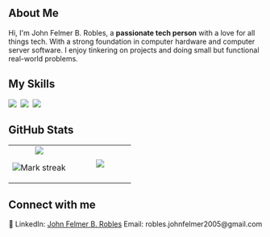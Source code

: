## About Me

Hi, I'm John Felmer B. Robles, a **passionate tech person** with a love for all things tech. With a strong foundation in computer hardware and computer server software. I enjoy tinkering on projects and doing small but functional real-world problems.

## My Skills

<img src="https://img.shields.io/badge/C++-%2300599C.svg?logo=c%2B%2B&logoColor=white"> 
<img src="https://img.shields.io/badge/Java-%23ED8B00.svg?logo=openjdk&logoColor=white"> 
<img src="https://img.shields.io/badge/Python-3776AB?logo=python&logoColor=fff"> 

## GitHub Stats

<table><tbody><tr border="none"><td width="50%" align="center">
<img align="center" src="https://readme-stats-fork-mauve.vercel.app/api/?username=John-Felmer-Robles&theme=dark&show_icons=true&count_private=true">

<img alt="Mark streak" src="https://github-readme-streak-stats-five-roan.vercel.app?user=John-Felmer-Robles&theme=dark"></td><td width="50%" align="center">
<img align="center" src="https://readme-stats-fork-mauve.vercel.app/api/top-langs/?username=John-Felmer-Robles&theme=dark&hide_border=false&no-bg=true&no-frame=true&langs_count=6"></td></tr></tbody></table>

## Connect with me

<p align="center">🔗 LinkedIn: <a href="https://www.linkedin.com/in/john-felmer-robles-7064a8276/" target="_blank">John Felmer B. Robles</a> Email: robles.johnfelmer2005@gmail.com</p>